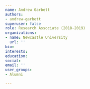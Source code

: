 ```yaml
---
name: Andrew Garbett
authors:
- andrew-garbett
superuser: false
role: Research Associate (2018-2019)
organizations:
- name: Newcastle University
  url: ''
bio: 
interests: 
education: 
social: 
email: ''
user_groups:
- Alumni

---
```

